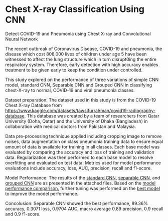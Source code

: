 # Chest X-ray Classification Using CNN
Detect COVID-19 and Pneumonia using Chest X-ray and Convolutional Neural Network

The recent outbreak of Coronavirus Disease, COVID-19 and pneumonia, the disease which cost 808,000 lives of children under age 5 have been witnessed to affect the lung structure which in turn disrupt0ing the entire respiratory system. Therefore, early detection with high accuracy enables treatment to be given early to keep the condition under controlled.

This study explored on the performance of three variations of simple CNN model, standard CNN, Separable CNN and Grouped CNN in classifying chest-X-ray to normal, COVID-19 and viral pneumonia classes. 

Dataset preparation:
The dataset used in this study is from the COVID-19 Chest X-ray Database from https://www.kaggle.com/datasets/tawsifurrahman/covid19-radiography-database. This database was created by a team of researchers from Qatar University (Doha, Qatar) and the University of Dhaka (Bangladesh) in collaboration with medical doctors from Pakistan and Malaysia.

Data pre-processing technique applied including cropping image to remove noises, data augmentation on class pneumonia training data to ensure equal amount of data is available tor training in all classes. Each base model was evaluated by comparing the accuracy and loss of training and validation data. Regularization was then performed to each base model to resolve overfitting and evaluated on test data. Metrics used for model performance evaluations include accuracy, loss, AUC, precision, recall and f1-score.

Model Performance: The results of the [standard CNN](https://github.com/suetteh/CXR-CNN/blob/main/Standard%20CNN.pdf), [separable CNN](https://github.com/suetteh/CXR-CNN/blob/main/Separable%20CNN.pdf), and [grouped CNN](https://github.com/suetteh/CXR-CNN/blob/main/Grouped%20CNN.pdf) are as presented in the attached files. Based on the [model performance comparison](), further tuning was performed on the [best model]() to improve the model performance.

Concolusion:
Separable CNN showed the best performance, 89.36% accuracy, 0.3071 loss, 0.9704 AUC, macro average 0.89 precision, 0.9 recall and 0.9 f1-score.
